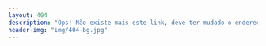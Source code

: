 ```yaml
---
layout: 404
description: "Ops! Não existe mais este link, deve ter mudado o endereço :("
header-img: "img/404-bg.jpg"
---
```

